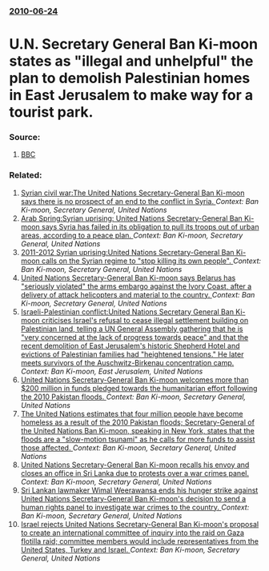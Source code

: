 ### [2010-06-24](/news/2010/06/24/index.md)

# U.N. Secretary General Ban Ki-moon states as "illegal and unhelpful" the plan to demolish Palestinian homes in East Jerusalem to make way for a tourist park. 




### Source:

1. [BBC](http://news.bbc.co.uk/2/hi/world/middle_east/10400282.stm)

### Related:

1. [Syrian civil war:The United Nations Secretary-General Ban Ki-moon says there is no prospect of an end to the conflict in Syria. ](/news/2012/12/20/syrian-civil-war-pthe-united-nations-secretary-general-ban-ki-moon-says-there-is-no-prospect-of-an-end-to-the-conflict-in-syria.md) _Context: Ban Ki-moon, Secretary General, United Nations_
2. [Arab Spring:Syrian uprising: United Nations Secretary-General Ban Ki-moon says Syria has failed in its obligation to pull its troops out of urban areas, according to a peace plan. ](/news/2012/04/19/arab-spring-psyrian-uprising-united-nations-secretary-general-ban-ki-moon-says-syria-has-failed-in-its-obligation-to-pull-its-troops-out-of.md) _Context: Ban Ki-moon, Secretary General, United Nations_
3. [2011-2012 Syrian uprising:United Nations Secretary-General Ban Ki-moon calls on the Syrian regime to "stop killing its own people". ](/news/2012/01/15/2011a2012-syrian-uprising-punited-nations-secretary-general-ban-ki-moon-calls-on-the-syrian-regime-to-stop-killing-its-own-people.md) _Context: Ban Ki-moon, Secretary General, United Nations_
4. [United Nations Secretary-General Ban Ki-moon says Belarus has "seriously violated" the arms embargo against the Ivory Coast, after a delivery of attack helicopters and material to the country. ](/news/2011/02/28/united-nations-secretary-general-ban-ki-moon-says-belarus-has-seriously-violated-the-arms-embargo-against-the-ivory-coast-after-a-deliver.md) _Context: Ban Ki-moon, Secretary General, United Nations_
5. [Israeli-Palestinian conflict:United Nations Secretary General Ban Ki-moon criticises Israel's refusal to cease illegal settlement building on Palestinian land, telling a UN General Assembly gathering that he is "very concerned at the lack of progress towards peace" and that the recent demolition of East Jerusalem's historic Shepherd Hotel and evictions of Palestinian families had "heightened tensions." He later meets survivors of the Auschwitz-Birkenau concentration camp. ](/news/2011/01/21/israeliapalestinian-conflict-punited-nations-secretary-general-ban-ki-moon-criticises-israel-s-refusal-to-cease-illegal-settlement-buildin.md) _Context: Ban Ki-moon, East Jerusalem, United Nations_
6. [United Nations Secretary-General Ban Ki-moon welcomes more than $200 million in funds pledged towards the humanitarian effort following the 2010 Pakistan floods. ](/news/2010/08/21/united-nations-secretary-general-ban-ki-moon-welcomes-more-than-200-million-in-funds-pledged-towards-the-humanitarian-effort-following-the.md) _Context: Ban Ki-moon, Secretary General, United Nations_
7. [The United Nations estimates that four million people have become homeless as a result of the 2010 Pakistan floods; Secretary-General of the United Nations Ban Ki-moon, speaking in New York, states that the floods are a "slow-motion tsunami" as he calls for more funds to assist those affected. ](/news/2010/08/19/the-united-nations-estimates-that-four-million-people-have-become-homeless-as-a-result-of-the-2010-pakistan-floods-secretary-general-of-the.md) _Context: Ban Ki-moon, Secretary General, United Nations_
8. [United Nations Secretary-General Ban Ki-moon recalls his envoy and closes an office in Sri Lanka due to protests over a war crimes panel. ](/news/2010/07/8/united-nations-secretary-general-ban-ki-moon-recalls-his-envoy-and-closes-an-office-in-sri-lanka-due-to-protests-over-a-war-crimes-panel.md) _Context: Ban Ki-moon, Secretary General, United Nations_
9. [Sri Lankan lawmaker Wimal Weerawansa ends his hunger strike against United Nations Secretary-General Ban Ki-moon's decision to send a human rights panel to investigate war crimes to the country. ](/news/2010/07/10/sri-lankan-lawmaker-wimal-weerawansa-ends-his-hunger-strike-against-united-nations-secretary-general-ban-ki-moon-s-decision-to-send-a-human.md) _Context: Ban Ki-moon, Secretary General, United Nations_
10. [Israel rejects United Nations Secretary-General Ban Ki-moon's proposal to create an international committee of inquiry into the raid on Gaza flotilla raid; committee members would include representatives from the United States, Turkey and Israel. ](/news/2010/06/6/israel-rejects-united-nations-secretary-general-ban-ki-moon-s-proposal-to-create-an-international-committee-of-inquiry-into-the-raid-on-gaza.md) _Context: Ban Ki-moon, Secretary General, United Nations_

